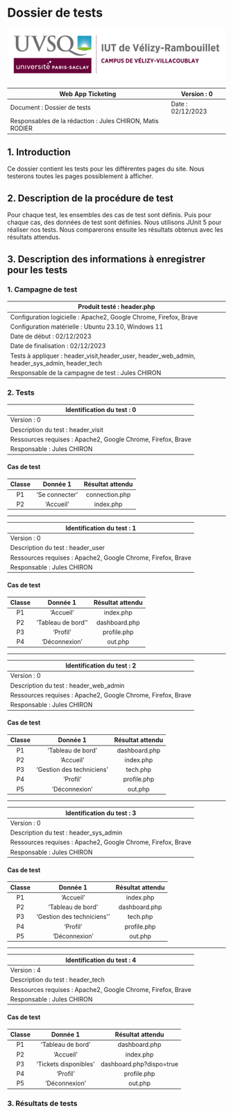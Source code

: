 # Dossier de tests

![logo_uvsq](../../annexes/logo_uvsq.png)

| Web App Ticketing                 | Version : 0             |
|--------------------------------------------|-------------------------|
| Document : Dossier de tests                | Date : 02/12/2023       |
| Responsables de la rédaction : Jules CHIRON, Matis RODIER |          |

## 1. Introduction

Ce dossier contient les tests pour les différentes pages du site.
Nous testerons toutes les pages possiblement à afficher.

## 2. Description de la procédure de test

Pour chaque test, les ensembles des cas de test sont définis. Puis pour chaque
cas, des données de test sont définies. Nous utilisons JUnit 5 pour réaliser nos tests.
Nous comparerons ensuite les résultats obtenus avec les résultats attendus.

## 3. Description des informations à enregistrer pour les tests

### 1. Campagne de test

| Produit testé : header.php                                 |
|-------------------------------------------------------------------------|
| Configuration logicielle : Apache2, Google Chrome, Firefox, Brave                   |
| Configuration matérielle : Ubuntu 23.10, Windows 11                     |
| Date de début : 02/12/2023                                              |
| Date de finalisation : 02/12/2023                                       |
| Tests à appliquer : header_visit,header_user, header_web_admin, header_sys_admin, header_tech |
| Responsable de la campagne de test : Jules CHIRON                       |

### 2. Tests

| Identification du test : 0               |
|------------------------------------------|
| Version : 0                              |
| Description du test : header_visit |
| Ressources requises : Apache2, Google Chrome, Firefox, Brave   |
| Responsable : Jules CHIRON               |

#### Cas de test

| Classe | Donnée 1 |   Résultat attendu    |
|:------:|:--------:|:----------------:|
|   P1   |         ‘Se connecter’           |          connection.php            |
|   P2   |        ‘Accueil’           |          index.php            |

---

| Identification du test : 1               |
|------------------------------------------|
| Version : 0                              |
| Description du test : header_user|
| Ressources requises : Apache2, Google Chrome, Firefox, Brave   |
| Responsable : Jules CHIRON               |

#### Cas de test

| Classe | Donnée 1 |   Résultat attendu    |
|:------:|:--------:|:----------------:|
|   P1   |         ‘Accueil’         |          index.php            |
|   P2   |        ‘Tableau de bord’’           |          dashboard.php            |
|   P3   |        ‘Profil’          |          profile.php            |
|   P4   |        ‘Déconnexion’          |          out.php            |

---

| Identification du test : 2               |
|------------------------------------------|
| Version : 0                              |
| Description du test : header_web_admin |
| Ressources requises : Apache2, Google Chrome, Firefox, Brave   |
| Responsable : Jules CHIRON               |

#### Cas de test

| Classe | Donnée 1 |   Résultat attendu    |
|:------:|:--------:|:----------------:|
|   P1   |         ‘Tableau de bord’           |          dashboard.php            |
|   P2   |        ‘Accueil’           |          index.php            |
|   P3   |        ‘Gestion des techniciens’           |          tech.php            |
|   P4   |        ‘Profil’           |          profile.php            |
|   P5   |        ‘Déconnexion’           |          out.php            |

---

| Identification du test : 3               |
|------------------------------------------|
| Version : 0                              |
| Description du test : header_sys_admin|
| Ressources requises : Apache2, Google Chrome, Firefox, Brave   |
| Responsable : Jules CHIRON               |

#### Cas de test

| Classe | Donnée 1 |   Résultat attendu    |
|:------:|:--------:|:----------------:|
|   P1   |        ‘Accueil’           |          index.php            |
|   P2   |        ‘Tableau de bord’          |          dashboard.php            |
|   P3   |        ‘Gestion des techniciens’’           |         tech.php            |
|   P4   |        ‘Profil’           |          profile.php            |
|   P5   |        ‘Déconnexion’           |          out.php            |

---

| Identification du test : 4               |
|------------------------------------------|
| Version : 4                              |
| Description du test : header_tech |
| Ressources requises : Apache2, Google Chrome, Firefox, Brave   |
| Responsable : Jules CHIRON               |

#### Cas de test

| Classe | Donnée 1 |   Résultat attendu    |
|:------:|:--------:|:----------------:|
|   P1   |         ‘Tableau de bord’           |          dashboard.php            |
|   P2   |        ‘Accueil’           |          index.php            |
|   P3   |        ‘Tickets disponibles’           |          dashboard.php?dispo=true            |
|   P4   |        ‘Profil’           |          profile.php            |
|   P5   |        ‘Déconnexion’           |          out.php            |

### 3. Résultats de tests
